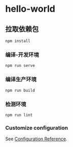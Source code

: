 # hello-world

## 拉取依赖包
```
npm install
```

### 编译-开发环境
```
npm run serve
```

### 编译生产环境
```
npm run build
```

### 检测环境
```
npm run lint
```

### Customize configuration
See [Configuration Reference](https://cli.vuejs.org/config/).
